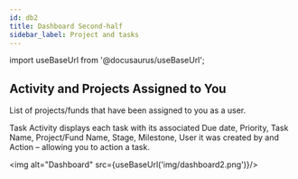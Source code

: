 ```yaml
---
id: db2
title: Dashboard Second-half
sidebar_label: Project and tasks
---
```

import useBaseUrl from '@docusaurus/useBaseUrl';

## Activity and Projects Assigned to You

List of projects/funds that have been assigned to you as a user.

Task Activity displays each task with its associated Due date, Priority, Task Name, Project/Fund Name, Stage, Milestone, User it was created by and Action – allowing you to action a task.

<img alt="Dashboard" src={useBaseUrl('img/dashboard2.png')}/>